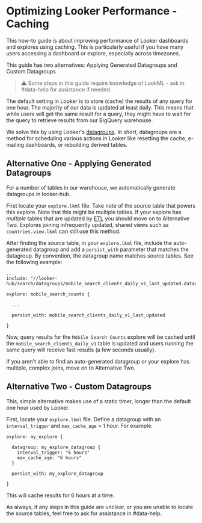 # Optimizing Looker Performance - Caching

This how-to guide is about improving performance of Looker dashboards and explores using caching. This is particularly
useful if you have many users accessing a dashboard or explore, especially across timezones.

This guide has two alternatives: Applying Generated Datagroups and Custom Datagroups

> ⚠️ Some steps in this guide require knowledge of LookML - ask in #data-help for assistance if needed.

The default setting in Looker is to store (cache) the results of any query for one hour. The majority of our data
is updated at least daily. This means that while users will get the same result for a query, they might have to wait
for the query to retrieve results from our BigQuery warehouse.

We solve this by using Looker's [datagroups](https://cloud.google.com/looker/docs/caching-and-datagroups). In short,
datagroups are a method for scheduling various actions in Looker like resetting the cache, e-mailing dashboards, or
rebuilding derived tables.

## Alternative One - Applying Generated Datagroups

For a number of tables in our warehouse, we automatically generate datagroups in looker-hub.

First locate your `explore.lkml` file. Take note of the source table that powers this explore. Note that this might be
multiple tables. If your explore has _multiple_ tables that are updated by
[ETL](https://workflow.telemetry.mozilla.org/home) you should move on to Alternative Two. Explores joining
infrequently updated, shared views such as `countries.view.lkml` can still use this method.

After finding the source table, in your `explore.lkml` file, include the auto-generated datagroup and add a
`persist_with` parameter that matches the datagroup. By convention, the datagroup name matches source tables.
See the following example:

```
...
include: "//looker-hub/search/datagroups/mobile_search_clients_daily_v1_last_updated.datagroup.lkml"

explore: mobile_search_counts {

  ...

  persist_with: mobile_search_clients_daily_v1_last_updated

}

```

Now, query results for the `Mobile Search Counts` explore will be cached until the `mobile_search_clients_daily_v1`
table is updated and users running the same query will receive fast results (a few seconds usually).

If you aren't able to find an auto-generated datagroup or your explore has multiple, complex joins, move on to
Alternative Two.

## Alternative Two - Custom Datagroups

This, simple alternative makes use of a static timer, longer than the default one hour used by Looker.

First, locate your `explore.lkml` file. Define a datagroup with an `interval_trigger` and `max_cache_age` > 1 hour. For
example:

```
explore: my_explore {

  datagroup: my_explore_datagroup {
    interval_trigger: "6 hours"
    max_cache_age: "6 hours"
  }

  persist_with: my_explore_datagroup

}
```

This will cache results for 6 hours at a time.

As always, if any steps in this guide are unclear, or you are unable to locate the source tables, feel free to ask for
assistance in #data-help.
